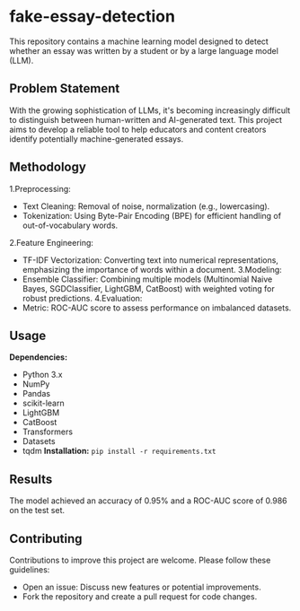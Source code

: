 # fake-essay-detection
This repository contains a machine learning model designed to detect whether an essay was written by a student or by a large language model (LLM).

## Problem Statement

With the growing sophistication of LLMs, it's becoming increasingly difficult to distinguish between human-written and AI-generated text. This project aims to develop a reliable tool to help educators and content creators identify potentially machine-generated essays.
## Methodology

1.Preprocessing:
  * Text Cleaning: Removal of noise, normalization (e.g., lowercasing).
  * Tokenization: Using Byte-Pair Encoding (BPE) for efficient handling of out-of-vocabulary words.

2.Feature Engineering:
  * TF-IDF Vectorization: Converting text into numerical representations, emphasizing the importance of words within a document.
3.Modeling:
  * Ensemble Classifier: Combining multiple models (Multinomial Naive Bayes, SGDClassifier, LightGBM, CatBoost) with weighted voting for robust predictions.
4.Evaluation:
 * Metric: ROC-AUC score to assess performance on imbalanced datasets.

## Usage

**Dependencies:**

* Python 3.x
* NumPy
* Pandas
* scikit-learn
* LightGBM
* CatBoost
* Transformers
* Datasets
* tqdm
**Installation:**
  `pip install -r requirements.txt`

## Results

The model achieved an accuracy of 0.95% and a ROC-AUC score of 0.986 on the test set.

## Contributing

Contributions to improve this project are welcome. Please follow these guidelines:

* Open an issue: Discuss new features or potential improvements.
* Fork the repository and create a pull request for code changes.
